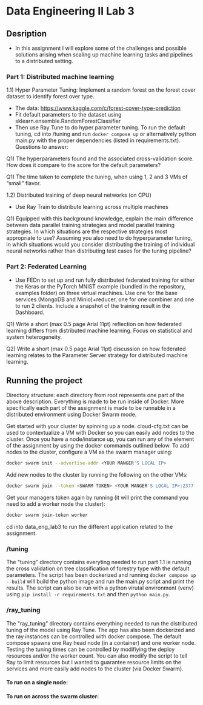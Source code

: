 # Data Engineering II Lab 3

## Desription
- In this assignment I will explore some of the challenges and possible solutions arising when
scaling up machine learning tasks and pipelines to a distributed setting.
### Part 1: Distributed machine learning
1.1) Hyper Parameter Tuning: Implement a random forest on the forest cover dataset to identify forest over type.
- The data: https://www.kaggle.com/c/forest-cover-type-prediction
- Fit default parameters to the dataset using sklearn.ensemble.RandomForestClassifier
- Then use Ray Tune to do hyper parameter tuning.
To run the default tuning, cd into /tuning and run `docker compose up` or alternatively python main.py with the proper dependencies (listed in requirements.txt). 
Questions to answer:

Q1) The hyperparameters found and the associated cross-validation score. How does it compare to the score for the default parameters?

Q1) The time taken to complete the tuning, when using 1, 2 and 3 VMs of “small” flavor.

1.2) Distributed training of deep neural networks (on CPU)
- Use Ray Train to distribute learning across multiple machines

Q1) Equipped with this background knowledge, explain the main difference between data parallel training strategies and model parallel training strategies. In which situations are the respective strategies most appropriate to use? Assuming you also need to do hyperparameter tuning, in which situations would you consider distributing the training of individual neural networks rather than distributing test cases for the tuning pipeline?

### Part 2: Federated Learning
- Use FEDn to set up and run fully distributed federated training for either the Keras or the PyTorch MNIST example (bundled in the repository, examples folder) on three virtual machines. Use one for the base services (MongoDB and Minio)+reducer, one for one combiner and one to run 2 clients. Include a snapshot of the training result in the Dashboard. 

Q1) Write a short (max 0.5 page Arial 11pt) reflection on how federated learning differs from distributed machine learning. Focus on statistical and system heterogeneity.

Q2) Write a short (max 0.5 page Arial 11pt) discussion on how federated learning relates to the Parameter Server strategy for distributed machine learning.


## Running the project

Directory structure:
each directory from root represents one part of the above description. Everything is made to be run inside of Docker. More specifically each part of the assignment is made to be runnable in a distributed environment using Docker Swarm mode.

Get started with your cluster by spinning up a node. cloud-cfg.txt can be used to contextualize a VM with Docker so you can easily add nodes to the cluster. Once you have a node/instance up, you can run any of the element of the assignment by using the docker commands outlined below. To add nodes to the cluster, configure a VM as the swarm manager using:

```bash
docker swarm init --advertise-addr <YOUR MANGER'S LOCAL IP>
```

Add new nodes to the cluster by running the following on the other VMs:
```bash
docker swarm join --token <SWARM TOKEN> <YOUR MANGER'S LOCAL IP>:2377
```

Get your managers token again by running (it will print the command you need to add a worker node the cluster):
```bash
docker swarm join-token worker
```

cd into data_eng_lab3 to run the different application related to the assignment.

### /tuning 
The "tuning" directory contains everyting needed to run part 1.1 ie running the cross validation on tree classification of forestry type with the default parameters. The script has been dockerized and running `docker compose up --build` will build the python image and run the main.py script and print the results. The script can also be run with a python virutal environment (venv) using `pip install -r requirements.txt` and then `python main.py`.


### /ray_tuning
The "ray_tuning" directory contains everything needed to run the distributed tuning of the model using Ray Tune. The app has also been dockerized and the ray instances can be controlled with docker compose. The default compose spawns one Ray head node (in a container) and one worker node. Testing the tuning times can be controlled by modifiying the deploy resources and/or the worker count. You can also modify the script to tell Ray to limit resources but I wanted to guarantee resource limits on the services and more easily add nodes to the cluster (via Docker Swarm).

#### To run on a single node:


#### To run on across the swarm cluster:











